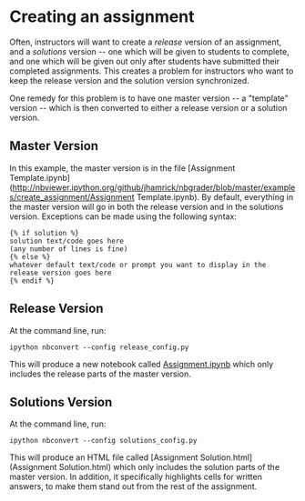 # Creating an assignment

Often, instructors will want to create a *release* version of an
assignment, and a *solutions* version -- one which will be given to
students to complete, and one which will be given out only after
students have submitted their completed assignments. This creates a
problem for instructors who want to keep the release version and the
solution version synchronized.

One remedy for this problem is to have one master version -- a
"template" version -- which is then converted to either a release
version or a solution version.

## Master Version

In this example, the master version is in the file
[Assignment Template.ipynb](http://nbviewer.ipython.org/github/jhamrick/nbgrader/blob/master/examples/create_assignment/Assignment Template.ipynb). By default, everything in the master version will go
in both the release version and in the solutions version. Exceptions
can be made using the following syntax:

```
{% if solution %}
solution text/code goes here
(any number of lines is fine)
{% else %}
whatever default text/code or prompt you want to display in the
release version goes here
{% endif %}
```

## Release Version

At the command line, run:

```
ipython nbconvert --config release_config.py
```

This will produce a new notebook called
[Assignment.ipynb](http://nbviewer.ipython.org/github/jhamrick/nbgrader/blob/master/examples/create_assignment/Assignment.ipynb)
which only includes the release parts of the master version.

## Solutions Version

At the command line, run:

```
ipython nbconvert --config solutions_config.py
```

This will produce an HTML file called
[Assignment Solution.html](Assignment Solution.html) which only
includes the solution parts of the master version. In addition, it
specifically highlights cells for written answers, to make them stand
out from the rest of the assignment.
